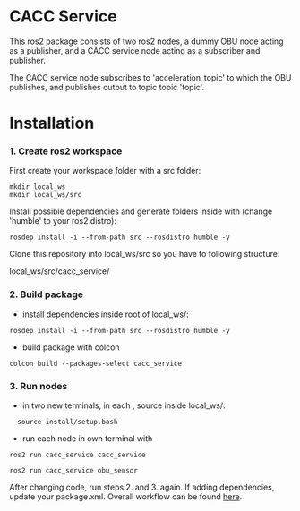 # CACC Service 

This ros2 package consists of two ros2 nodes, a dummy OBU node acting as a publisher, and a CACC service node acting as a subscriber and publisher.

The CACC service node subscribes to 'acceleration_topic' to which the OBU publishes, and publishes output to topic topic 'topic'.


# Installation

### 1. Create ros2 workspace

First create your workspace folder with a src folder: 

```
mkdir local_ws
mkdir local_ws/src
```

Install possible dependencies and generate folders inside with (change 'humble' to your ros2 distro):

```
rosdep install -i --from-path src --rosdistro humble -y
```

Clone this repository into local_ws/src so you have to following structure:

local_ws/src/cacc_service/



### 2. Build package

- install dependencies inside root of local_ws/:

```
rosdep install -i --from-path src --rosdistro humble -y
```

- build package with colcon

```
colcon build --packages-select cacc_service
```

### 3. Run nodes 

- in two new terminals, in each   , source inside local_ws/:

```
  source install/setup.bash
```
- run each node in own terminal with

```
ros2 run cacc_service cacc_service   
```

```
ros2 run cacc_service obu_sensor
```


After changing code, run steps 2. and 3. again. If adding dependencies, update your package.xml. Overall workflow can be found [here](https://github.com/pavelkharitenko/cheatsheets/blob/main/ros2python.md).
